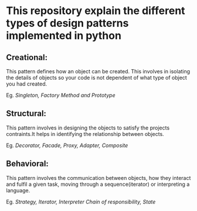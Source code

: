 # This repository explain the different types of design patterns implemented in python
## Creational:
This pattern defines how an object can be created. This involves in isolating the details of objects so your code is not dependent of what type of object you had created.

Eg. *Singleton, Factory Method and Prototype*

## Structural:
This pattern involves in designing the objects to satisfy the projects contraints.It helps in identifying the relationship between objects.

Eg. *Decorator, Facade, Proxy, Adapter, Composite*

## Behavioral:
This pattern involves the communication between objects, how they interact and fulfil a given task, moving through a sequence(iterator) or interpreting a language.

Eg. *Strategy, Iterator, Interpreter Chain of responsibility, State*
